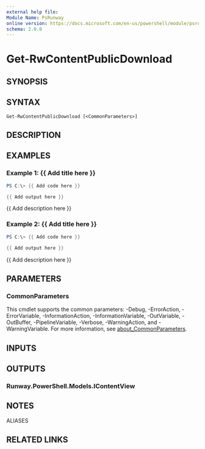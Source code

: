 ```yaml
---
external help file:
Module Name: PsRunway
online version: https://docs.microsoft.com/en-us/powershell/module/psrunway/get-rwcontentpublicdownload
schema: 2.0.0
---
```


# Get-RwContentPublicDownload

## SYNOPSIS


## SYNTAX

```
Get-RwContentPublicDownload [<CommonParameters>]
```

## DESCRIPTION


## EXAMPLES

### Example 1: {{ Add title here }}
```powershell
PS C:\> {{ Add code here }}

{{ Add output here }}
```

{{ Add description here }}

### Example 2: {{ Add title here }}
```powershell
PS C:\> {{ Add code here }}

{{ Add output here }}
```

{{ Add description here }}

## PARAMETERS

### CommonParameters
This cmdlet supports the common parameters: -Debug, -ErrorAction, -ErrorVariable, -InformationAction, -InformationVariable, -OutVariable, -OutBuffer, -PipelineVariable, -Verbose, -WarningAction, and -WarningVariable. For more information, see [about_CommonParameters](http://go.microsoft.com/fwlink/?LinkID=113216).

## INPUTS

## OUTPUTS

### Runway.PowerShell.Models.IContentView

## NOTES

ALIASES

## RELATED LINKS

